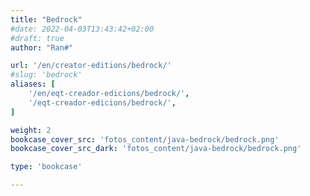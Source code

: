 ```yaml
---
title: "Bedrock"
#date: 2022-04-03T13:43:42+02:00
#draft: true
author: "Ran#"

url: '/en/creator-editions/bedrock/'
#slug: 'bedrock'
aliases: [
    '/en/eqt-creador-edicions/bedrock/',
    '/eqt-creador-edicions/bedrock/',
]

weight: 2
bookcase_cover_src: 'fotos_content/java-bedrock/bedrock.png'
bookcase_cover_src_dark: 'fotos_content/java-bedrock/bedrock.png'

type: 'bookcase'

---
```


